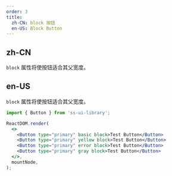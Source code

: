 ```yaml
---
order: 3
title:
  zh-CN: block 按钮
  en-US: Block Button
---
```


## zh-CN

`block` 属性将使按钮适合其父宽度。

## en-US

`block` 属性将使按钮适合其父宽度。

```jsx
import { Button } from 'ss-ui-library';

ReactDOM.render(
  <>
    <Button type="primary" basic block>Test Button</Button>
    <Button type="primary" yellow block>Test Button</Button>
    <Button type="primary" error block>Test Button</Button>
    <Button type="primary" gray block>Test Button</Button>
  </>,
  mountNode,
);
```
